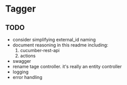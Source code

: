 # Tagger

## TODO
* consider simplifying external_id naming
* document reasoning in this readme including:
  1. cucumber-rest-api
  2. actions
* swagger
* rename tage controller. it's really an entity controller
* logging
* error handling

